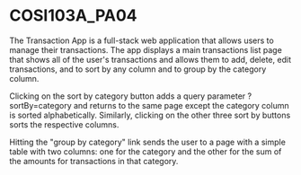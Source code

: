 # COSI103A_PA04
The Transaction App is a full-stack web application that allows users to manage their transactions. The app displays a main transactions list page that shows all of the user's transactions and allows them to add, delete, edit transactions, and to sort by any column and to group by the category column.

Clicking on the sort by category button adds a query parameter ?sortBy=category and returns to the same page except the category column is sorted alphabetically. Similarly, clicking on the other three sort by buttons sorts the respective columns.

Hitting the "group by category" link sends the user to a page with a simple table with two columns: one for the category and the other for the sum of the amounts for transactions in that category.


